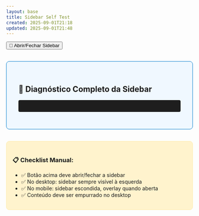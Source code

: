 ```yaml
---
layout: base
title: Sidebar Self Test
created: 2025-09-01T21:18
updated: 2025-09-01T21:48
---
```


<button class="mobile-sidebar-toggle" onclick="toggleSidebar()">🔧 Abrir/Fechar Sidebar</button>

<div style="padding:2rem;background:#f0f8ff;border:1px solid #007acc;border-radius:8px;margin:2rem 0;">
  <h2>🧪 Diagnóstico Completo da Sidebar</h2>
  <pre id="dbg" style="background:#1e1e1e;color:#00ff00;padding:1rem;border-radius:4px;overflow:auto;"></pre>
</div>

<div style="padding:1rem;background:#fff3cd;border:1px solid #ffeaa7;border-radius:8px;">
  <h3>📋 Checklist Manual:</h3>
  <ul>
    <li>✅ Botão acima deve abrir/fechar a sidebar</li>
    <li>✅ No desktop: sidebar sempre visível à esquerda</li>
    <li>✅ No mobile: sidebar escondida, overlay quando aberta</li>
    <li>✅ Conteúdo deve ser empurrado no desktop</li>
  </ul>
</div>

<script>
(function(){
  const d = document.getElementById('dbg');
  const sidebar = document.querySelector('.sidebar');
  const overlay = document.querySelector('.sidebar-overlay');
  const main = document.querySelector('main');
  
  const diagnostico = {
    // Elementos DOM
    hasSidebar: !!sidebar,
    hasOverlay: !!overlay,
    hasMain: !!main,
    
    // Classes e IDs
    sidebarClasses: sidebar?.className || 'SIDEBAR NÃO ENCONTRADA',
    mainClass: main?.className || 'MAIN NÃO ENCONTRADO',
    mainId: main?.id || 'sem ID',
    
    // JavaScript
    toggleType: typeof window.toggleSidebar,
    closeSidebarType: typeof window.closeSidebar,
    
    // CSS computado
    sidebarWidth: sidebar ? getComputedStyle(sidebar).width : 'N/A',
    sidebarLeft: sidebar ? getComputedStyle(sidebar).left : 'N/A',
    mainMarginLeft: main ? getComputedStyle(main).marginLeft : 'N/A',
    
    // Viewport
    windowWidth: window.innerWidth,
    isMobile: window.innerWidth <= 768,
    
    // Assets carregados
    scriptsCarregados: Array.from(document.scripts).map(s => s.src).filter(s => s.includes('sidebar')),
    cssCarregados: Array.from(document.styleSheets).length
  };
  
  d.textContent = JSON.stringify(diagnostico, null, 2);
  
  // Log adicional no console
  console.log('🔍 DIAGNÓSTICO SIDEBAR:', diagnostico);
})();
</script>
